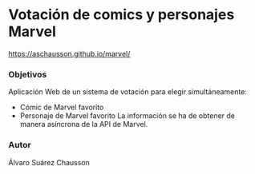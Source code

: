 # Votación de comics y personajes Marvel

https://aschausson.github.io/marvel/

### Objetivos
Aplicación Web de un sistema de votación para elegir simultáneamente:
- Cómic de Marvel favorito
- Personaje de Marvel favorito
La información se ha de obtener de manera asíncrona de la API de Marvel.

### Autor
Álvaro Suárez Chausson
